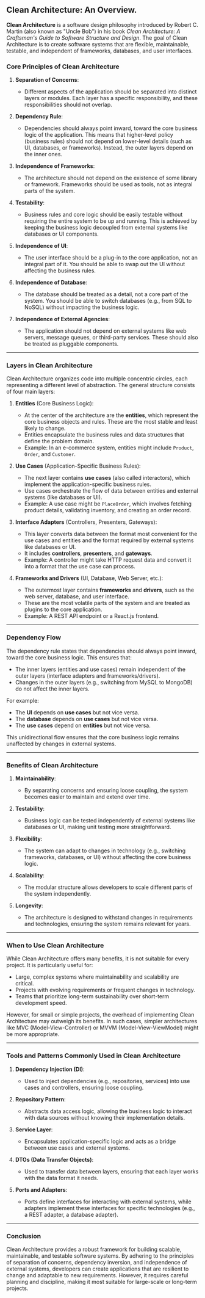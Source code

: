 ## Clean Architecture: An Overview.

**Clean Architecture** is a software design philosophy introduced by Robert C. Martin (also known as "Uncle Bob") in his book *Clean Architecture: A Craftsman's Guide to Software Structure and Design*. The goal of Clean Architecture is to create software systems that are flexible, maintainable, testable, and independent of frameworks, databases, and user interfaces.

### Core Principles of Clean Architecture

1. **Separation of Concerns**:
    - Different aspects of the application should be separated into distinct layers or modules. Each layer has a specific responsibility, and these responsibilities should not overlap.

2. **Dependency Rule**:
    - Dependencies should always point inward, toward the core business logic of the application. This means that higher-level policy (business rules) should not depend on lower-level details (such as UI, databases, or frameworks). Instead, the outer layers depend on the inner ones.

3. **Independence of Frameworks**:
    - The architecture should not depend on the existence of some library or framework. Frameworks should be used as tools, not as integral parts of the system.

4. **Testability**:
    - Business rules and core logic should be easily testable without requiring the entire system to be up and running. This is achieved by keeping the business logic decoupled from external systems like databases or UI components.

5. **Independence of UI**:
    - The user interface should be a plug-in to the core application, not an integral part of it. You should be able to swap out the UI without affecting the business rules.

6. **Independence of Database**:
    - The database should be treated as a detail, not a core part of the system. You should be able to switch databases (e.g., from SQL to NoSQL) without impacting the business logic.

7. **Independence of External Agencies**:
    - The application should not depend on external systems like web servers, message queues, or third-party services. These should also be treated as pluggable components.

---

### Layers in Clean Architecture

Clean Architecture organizes code into multiple concentric circles, each representing a different level of abstraction. The general structure consists of four main layers:

1. **Entities** (Core Business Logic):
    - At the center of the architecture are the **entities**, which represent the core business objects and rules. These are the most stable and least likely to change.
    - Entities encapsulate the business rules and data structures that define the problem domain.
    - Example: In an e-commerce system, entities might include `Product`, `Order`, and `Customer`.

2. **Use Cases** (Application-Specific Business Rules):
    - The next layer contains **use cases** (also called interactors), which implement the application-specific business rules.
    - Use cases orchestrate the flow of data between entities and external systems (like databases or UI).
    - Example: A use case might be `PlaceOrder`, which involves fetching product details, validating inventory, and creating an order record.

3. **Interface Adapters** (Controllers, Presenters, Gateways):
    - This layer converts data between the format most convenient for the use cases and entities and the format required by external systems like databases or UI.
    - It includes **controllers**, **presenters**, and **gateways**.
    - Example: A controller might take HTTP request data and convert it into a format that the use case can process.

4. **Frameworks and Drivers** (UI, Database, Web Server, etc.):
    - The outermost layer contains **frameworks** and **drivers**, such as the web server, database, and user interface.
    - These are the most volatile parts of the system and are treated as plugins to the core application.
    - Example: A REST API endpoint or a React.js frontend.

---

### Dependency Flow

The dependency rule states that dependencies should always point inward, toward the core business logic. This ensures that:
- The inner layers (entities and use cases) remain independent of the outer layers (interface adapters and frameworks/drivers).
- Changes in the outer layers (e.g., switching from MySQL to MongoDB) do not affect the inner layers.

For example:
- The **UI** depends on **use cases** but not vice versa.
- The **database** depends on **use cases** but not vice versa.
- The **use cases** depend on **entities** but not vice versa.

This unidirectional flow ensures that the core business logic remains unaffected by changes in external systems.

---

### Benefits of Clean Architecture

1. **Maintainability**:
    - By separating concerns and ensuring loose coupling, the system becomes easier to maintain and extend over time.

2. **Testability**:
    - Business logic can be tested independently of external systems like databases or UI, making unit testing more straightforward.

3. **Flexibility**:
    - The system can adapt to changes in technology (e.g., switching frameworks, databases, or UI) without affecting the core business logic.

4. **Scalability**:
    - The modular structure allows developers to scale different parts of the system independently.

5. **Longevity**:
    - The architecture is designed to withstand changes in requirements and technologies, ensuring the system remains relevant for years.

---

### When to Use Clean Architecture

While Clean Architecture offers many benefits, it is not suitable for every project. It is particularly useful for:
- Large, complex systems where maintainability and scalability are critical.
- Projects with evolving requirements or frequent changes in technology.
- Teams that prioritize long-term sustainability over short-term development speed.

However, for small or simple projects, the overhead of implementing Clean Architecture may outweigh its benefits. In such cases, simpler architectures like MVC (Model-View-Controller) or MVVM (Model-View-ViewModel) might be more appropriate.

---

### Tools and Patterns Commonly Used in Clean Architecture

1. **Dependency Injection (DI)**:
    - Used to inject dependencies (e.g., repositories, services) into use cases and controllers, ensuring loose coupling.

2. **Repository Pattern**:
    - Abstracts data access logic, allowing the business logic to interact with data sources without knowing their implementation details.

3. **Service Layer**:
    - Encapsulates application-specific logic and acts as a bridge between use cases and external systems.

4. **DTOs (Data Transfer Objects)**:
    - Used to transfer data between layers, ensuring that each layer works with the data format it needs.

5. **Ports and Adapters**:
    - Ports define interfaces for interacting with external systems, while adapters implement these interfaces for specific technologies (e.g., a REST adapter, a database adapter).

---

### Conclusion

Clean Architecture provides a robust framework for building scalable, maintainable, and testable software systems. By adhering to the principles of separation of concerns, dependency inversion, and independence of external systems, developers can create applications that are resilient to change and adaptable to new requirements. However, it requires careful planning and discipline, making it most suitable for large-scale or long-term projects.